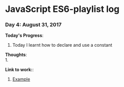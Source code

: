# JavaScript ES6-playlist log
### Day 4: August 31, 2017    

**Today's Progress**:   
1. Today I learnt how to declare and use a constant

**Thoughts**:     
1.   

**Link to work:**:     
1. [Example](https://link)